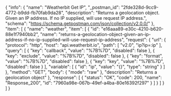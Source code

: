 {
  "info": {
    "name": "Weatherbit Get IP",
    "_postman_id": "2fde328d-9cc9-4772-b9dd-fb70fab9da28",
    "description": "Returns a geolocation object. Given an IP address. If no IP supplied, will use request IP address.",
    "schema": "https://schema.getpostman.com/json/collection/v2.0.0/"
  },
  "item": [
    {
      "name": "weather",
      "item": [
        {
          "id": "e16aaa89-e30c-4210-b620-88e1f7940bb2",
          "name": "returns-a-geolocation-object-given-an-ip-address-if-no-ip-supplied-will-use-request-ip-address",
          "request": {
            "url": {
              "protocol": "http",
              "host": "api.weatherbit.io",
              "path": [
                "v2.0",
                "ip?ip=:ip"
              ],
              "query": [
                {
                  "key": "callback",
                  "value": "%7B%7D",
                  "disabled": false
                },
                {
                  "key": "exclude",
                  "value": "%7B%7D",
                  "disabled": false
                },
                {
                  "key": "format",
                  "value": "%7B%7D",
                  "disabled": false
                },
                {
                  "key": "key",
                  "value": "%7B%7D",
                  "disabled": false
                }
              ],
              "variable": [
                {
                  "id": "ip",
                  "value": "{}",
                  "type": "string"
                }
              ]
            },
            "method": "GET",
            "body": {
              "mode": "raw"
            },
            "description": "Returns a geolocation object"
          },
          "response": [
            {
              "status": "OK",
              "code": 200,
              "name": "Response_200",
              "id": "7960a98e-067b-49ef-a4ba-80e16392f297"
            }
          ]
        }
      ]
    }
  ]
}